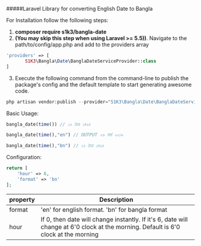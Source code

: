 #####Laravel Library for converting English Date to Bangla

For Installation follow the following steps:

1. **composer require s1k3/bangla-date**
2. **(You may skip this step when using Laravel >= 5.5))**. Navigate to the path/to/config/app.php and add  to the providers array 
 ``` php
 'providers' => [
        S1K3\Bangla\Date\BanglaDateServiceProvider::class
 ]
 ```


3. Execute the following command from the command-line to publish the package's config and the default template to start generating awesome code.
``` php
php artisan vendor:publish --provider="S1K3\Bangla\Date\BanglaDateServiceProvider"
```

Basic Usage:
``` php
bangla_date(time()) // ১২ চৈত্র ১৪২৫
```
``` php
bangla_date(time(),"en") // OUTPUT ২৬ মার্চ ২০১৯
```
``` php
bangla_date(time(),"bn") // ১২ চৈত্র ১৪২৫
```

Configuration: 

``` php
return [
    'hour' => 6,
    'format' => 'bn'
];
```

property | Description
------------ | -------------
format | 'en' for english format. 'bn' for bangla format
hour | If 0, then date will change instantly. If it's 6, date will change at 6'0 clock at the morning. Default is 6'0 clock at the morning
